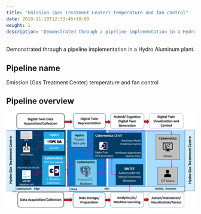 ```yaml
---
title: "Emission (Gas Treatment Center) temperature and fan control"
date: 2018-11-18T12:33:46+10:00
weight: 1
description: "Demonstrated through a pipeline implementation in a Hydro Aluminum plant."
---
```


Demonstrated through a pipeline implementation in a Hydro Aluminum plant.

## Pipeline name
Emission (Gas Treatment Center) temperature and fan control

## Pipeline overview
![pileline overview](/images/pipelines/hydro-figure-1.png)